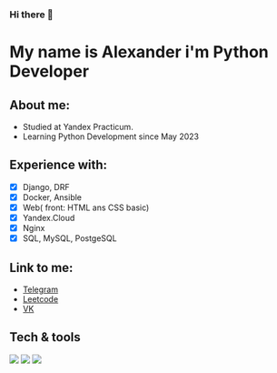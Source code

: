 ### Hi there 👋

<!--
**AlexandrBuvaev/AlexandrBuvaev** is a ✨ _special_ ✨ repository because its `README.md` (this file) appears on your GitHub profile.

Here are some ideas to get you started:

- 🔭 I’m currently working on ...
- 🌱 I’m currently learning ...
- 👯 I’m looking to collaborate on ...
- 🤔 I’m looking for help with ...
- 💬 Ask me about ...
- 📫 How to reach me: ...
- 😄 Pronouns: ...
- ⚡ Fun fact: ...
-->

My name is Alexander i'm Python Developer
===

About me:
---
- Studied at Yandex Practicum.
- Learning Python Development since May 2023

Experience with:
---
- [x] Django, DRF
- [x] Docker, Ansible
- [x] Web( front: HTML ans CSS basic)
- [x] Yandex.Cloud
- [x] Nginx
- [x] SQL, MySQL, PostgeSQL

Link to me:
---
- [Telegram](https://t.me/a_buvaev)
- [Leetcode](https://leetcode.com/AleksandrBuvaev/)
- [VK](https://vk.com/id255379439)

## Tech & tools
![](https://img.shields.io/badge/OS-Linux-informational?style=flat&logo=ubuntu&logoColor=white&color=2bbc8a)
![](https://img.shields.io/badge/Editor-VSCode-informational?style=flat&logo=vusialstudio&logoColor=white&color=2bbc8a)
![](https://img.shields.io/badge/Code-Python-informational?style=flat&logo=python&logoColor=white&color=2bbc8a)
